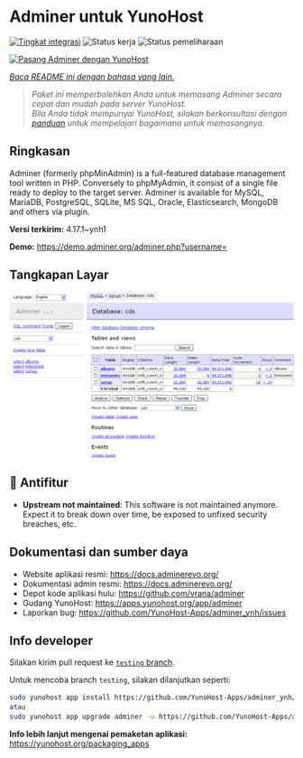 <!--
N.B.: README ini dibuat secara otomatis oleh <https://github.com/YunoHost/apps/tree/master/tools/readme_generator>
Ini TIDAK boleh diedit dengan tangan.
-->

# Adminer untuk YunoHost

[![Tingkat integrasi](https://apps.yunohost.org/badge/integration/adminer)](https://ci-apps.yunohost.org/ci/apps/adminer/)
![Status kerja](https://apps.yunohost.org/badge/state/adminer)
![Status pemeliharaan](https://apps.yunohost.org/badge/maintained/adminer)

[![Pasang Adminer dengan YunoHost](https://install-app.yunohost.org/install-with-yunohost.svg)](https://install-app.yunohost.org/?app=adminer)

*[Baca README ini dengan bahasa yang lain.](./ALL_README.md)*

> *Paket ini memperbolehkan Anda untuk memasang Adminer secara cepat dan mudah pada server YunoHost.*  
> *Bila Anda tidak mempunyai YunoHost, silakan berkonsultasi dengan [panduan](https://yunohost.org/install) untuk mempelajari bagaimana untuk memasangnya.*

## Ringkasan

Adminer (formerly phpMinAdmin) is a full-featured database management tool written in PHP. Conversely to phpMyAdmin, it consist of a single file ready to deploy to the target server. Adminer is available for MySQL, MariaDB, PostgreSQL, SQLite, MS SQL, Oracle, Elasticsearch, MongoDB and others via plugin.

**Versi terkirim:** 4.17.1~ynh1

**Demo:** <https://demo.adminer.org/adminer.php?username=>

## Tangkapan Layar

![Tangkapan Layar pada Adminer](./doc/screenshots/screenshot.png)

## :red_circle: Antifitur

- **Upstream not maintained**: This software is not maintained anymore. Expect it to break down over time, be exposed to unfixed security breaches, etc.

## Dokumentasi dan sumber daya

- Website aplikasi resmi: <https://docs.adminerevo.org/>
- Dokumentasi admin resmi: <https://docs.adminerevo.org/>
- Depot kode aplikasi hulu: <https://github.com/vrana/adminer>
- Gudang YunoHost: <https://apps.yunohost.org/app/adminer>
- Laporkan bug: <https://github.com/YunoHost-Apps/adminer_ynh/issues>

## Info developer

Silakan kirim pull request ke [`testing` branch](https://github.com/YunoHost-Apps/adminer_ynh/tree/testing).

Untuk mencoba branch `testing`, silakan dilanjutkan seperti:

```bash
sudo yunohost app install https://github.com/YunoHost-Apps/adminer_ynh/tree/testing --debug
atau
sudo yunohost app upgrade adminer -u https://github.com/YunoHost-Apps/adminer_ynh/tree/testing --debug
```

**Info lebih lanjut mengenai pemaketan aplikasi:** <https://yunohost.org/packaging_apps>
